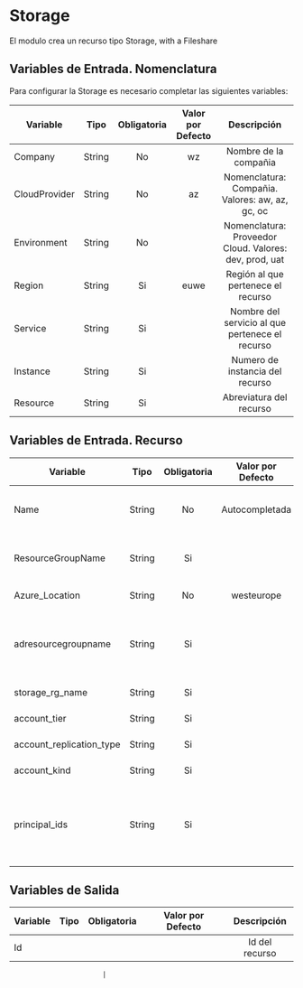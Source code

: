 # Storage
El modulo crea un recurso tipo Storage, with a Fileshare
## Variables de Entrada. Nomenclatura
Para configurar la Storage es necesario completar las siguientes variables:

|Variable           |Tipo   |Obligatoria    |Valor por Defecto  |Descripción                                                    |
|-------------------|:-----:|:-------------:|:-----------------:|:-------------------------------------------------------------:|
|Company            |String |No             |wz                 |Nombre de la compañia                                          |
|CloudProvider      |String |No             |az                 |Nomenclatura: Compañia. Valores: aw, az, gc, oc                |
|Environment        |String |No             |                   |Nomenclatura: Proveedor Cloud. Valores: dev, prod, uat         |
|Region             |String |Si             |euwe               |Región al que pertenece el recurso                             |
|Service            |String |Si             |                   |Nombre del servicio al que pertenece el recurso                |
|Instance           |String |Si             |                   |Numero de instancia del recurso                                |
|Resource           |String |Si             |                   |Abreviatura del recurso                                        |


## Variables de Entrada. Recurso

|Variable                       |Tipo   |Obligatoria    |Valor por Defecto  |Descripción                                                                 |
|----------------------         |:-----:|:-------------:|:-----------------:|:--------------------------------------------------------------------------:|
|Name                	        |String |No             |Autocompletada     |Se autocompleta automaticamente con variables de nomenclatura  |
|ResourceGroupName              |String |Si             |                   |Grupo de recursos donde se crea el Hostpool                                 |
|Azure_Location                 |String |No             |westeurope         |Localización de los recursos.                                               |
|adresourcegroupname            |String |Si             |                   |Name of the  Active Directory resource group where the resource is deployed |
|storage_rg_name	        |String |Si             |                   |Resource Group Storage                                                      |    
|account_tier                   |String |Si             |                   |account storage tier                                                        |
|account_replication_type       |String |Si             |                   |account storage replication type                                            |
|account_kind                   |String |Si             |                   |account storage kind                                                        |
|principal_ids                  |String |Si             |                   |The ID of the principal that is to be assigned the role at the given scope. Can be User, Group or SPN | 





## Variables de Salida

|Variable              |Tipo   |Obligatoria    |Valor por Defecto  |Descripción                                                    |
|----------------------|:-----:|:-------------:|:-----------------:|:-------------------------------------------------------------:|
|Id                    |       |               |                   |Id del recurso                                                 |
                          
                           |

